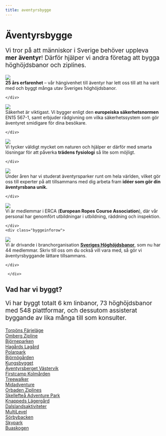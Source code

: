 ```yaml
---
title: aventyrsbygge
---
```


<style>

    p {
      font-size:19px;
    }

</style>

<div id="byggesidan">
  
<div id="intro">
 
<h1 class="pagetitle">
  Äventyrsbygge
</h1>

<p>
Vi tror på att människor i Sverige behöver uppleva <strong>mer äventyr</strong>! Därför hjälper vi andra företag att bygga höghöjdsbanor och ziplines. 
</p>
</div>

<div id="byggeinfolist">
  
  <div class="infolistcolumn">

  <div class="byggeinforow">
  <div>
  <img src= "/images/25years.png" class="infolisticon"></div>
  
 <div class="byggeinfotex"><b>25 års erfarenhet</b> – vår hängivenhet till äventyr har lett oss till att ha varit med och byggt många utav Sveriges höghöjdsbanor.</div>
  
    </div>
  
  <div class="byggeinforow">

  <div>
  <img src= "/images/safety2.png" class="infolisticon"></div>
  
 <div class="byggeinfotex">Säkerhet är viktigast. Vi bygger enligt den <b>europeiska säkerhetsnormen</b> EN15 567-1, samt erbjuder rådgivning om vilka säkerhetssystem som gör äventyret smidigare för dina besökare. </div>
  
    </div>
  
  <div class="byggeinforow">

  <div>
  <img src= "/images/lovetrees.png" class="infolisticon"></div>
  
 <div class="byggeinfotex">Vi tycker väldigt mycket om naturen och hjälper er därför med smarta lösningar för att påverka <b>trädens fysiologi</b> så lite som möjligt.  </div>
  
    </div>
  </div>
  
  <div class="infolistcolumn">
    
  <div class="byggeinforow">

  <div>
  <img src= "/images/ideas.png" class="infolisticon"></div>
  
 <div class="byggeinfotex">Under åren har vi studerat äventyrsparker runt om hela världen, vilket gör oss till experter på att tillsammans med dig arbeta fram <b> idéer som gör din äventyrsbana unik.</b> 
 </div>
  
    </div>
  
  <div class="byggeinforow">

  <div >
  <img src= "/images/erca.png" class="infolisticon"></div>
  
 <div class="byggeinfotex">Vi är medlemmar i ERCA (<b>European Ropes Course Association</b>), där vår personal har genomfört utbildningar i utbildning, räddning och inspektion.</div>
  
    </div>
    <div class="byggeinforow">

  <div>
  <img src= "/images/foundation.png" class="infolisticon"></div>
  
 <div class="byggeinfotex">Vi är drivande i branchorganisation <a href="https://www.sverigeshb.info/"><b>Sveriges Höghöjdsbanor</b></a>, som nu har 44 medlemmar. Skriv till oss om du också vill vara med, så gör vi äventyrsbyggande lättare tillsammans. <div>
  
    </div>
    
     </div>
    
</div>

</div>

</div>

<div id="cvavsnitt">
  
<div id="forklaring">
  
 <h2>
   Vad har vi byggt?
  </h2>
 <p>
Vi har byggt totalt 6 km linbanor, 73 höghöjdsbanor med 548 plattformar, och dessutom assisterat byggande av lika många till som konsulter. </p>
</div>

<div class="cvlista">
  <div><a href="http://torponsfarjelage.se" class="place">Torpöns Färjeläge</a></div>
  <div><a href="http://vatternevent.se" class="place">Omberg Zipline </a></div>
  <div><a href="https://www.bjorneparken.no/om-bjorneparken-2/" class="place">Björneparken</a></div>  
  <div><a href="http://hagardslagard.se" class="place">Hagårds Lagård</a></div>
  <div><a href="http://polarpark.no" class="place">Polarpark </a></div>
  <div><a href="http://bjornogarden.se" class="place">Björnögården</a></div>  
  <div><a href="http://kungsbygget.com" class="place">Kungsbygget</a></div>
  <div><a href="http://" class="place">Äventyrsberget Västervik</a></div>
  <div><a href="https://firstcamp.se" class="place">Firstcamp Kolmården</a></div>  
  <div><a href="http://treewalker.se" class="place">Treewalker</a></div>
  <div><a href="http://midadventure.com" class="place">Midadventure</a></div>
  <div><a href="http://orbadenzipclimb.se" class="place">Orbaden Ziplines</a></div> 
  <div><a href="http://skellefteaadventurepark.se" class="place">Skellefteå Adventure Park</a></div>
  
  <div><a href="http://www.karlskoga.se/Utbildning--barnomsorg/Grundskola/Fritidsgardar/Knapped-Lagergard.html" class="place">Knappeds Lägergård</a></div>
  <div><a href="http://dalslandsaktiviteter.com" class="place">Dalslandsaktiviteter</a></div>
  <div><a href="http://multilevel.se" class="place">MultiLevel</a></div>
  <div><a href="http://sorbybacken.se/" class="place">Sörbybacken</a></div>
  <div><a href="http://skypark.se" class="place">Skypark</a></div>
  <div>
    <a href="http://buaskogen.se" class="place">Buaskogen</a>
  </div>
</div>
  
  </div>

